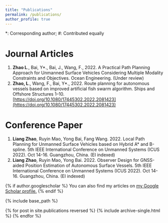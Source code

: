 ```yaml
---
title: "Publications"
permalink: /publications/
author_profile: true
---
```

*: Corresponding author; #: Contributed equally

Journal Articles
===
1. **Zhao L**., Bai, Y*., Bai, J., Wang, F., 2022. A Practical Path Planning Approach for Unmanned Surface Vehicles Considering Multiple Modality Constraints and Objectives. Ocean Engineering. (Under review)
2. **Zhao, L**., Wang, F., Bai, Y*., 2022. Route planning for autonomous vessels based on improved artificial fish swarm algorithm. Ships and Offshore Structures 1–10. [https://doi.org/10.1080/17445302.2022.2081423](https://doi.org/10.1080/17445302.2022.2081423)




Conference Paper
===
1. **Liang Zhao**, Ruyin Mao, Yong Bai, Fang Wang. 2022. Local Path Planning for Unmanned Surface Vehicles based on Hybrid A* and B-spline. 5th IEEE International Conference on Unmanned Systems (ICUS 2022). Oct 14-16. Guangzhou, China. (EI indexed)
2. **Liang Zhao**, Ruyin Mao, Yong Bai. 2022. Observer Design for GNSS-aided Position Estimation of Autonomous Surface Vessels. 5th IEEE International Conference on Unmanned Systems (ICUS 2022). Oct 14-16. Guangzhou, China. (EI indexed)









{% if author.googlescholar %}
  You can also find my articles on <u><a href="{{author.googlescholar}}">my Google Scholar profile</a>.</u>
{% endif %}

{% include base_path %}

{% for post in site.publications reversed %}
  {% include archive-single.html %}
{% endfor %}
